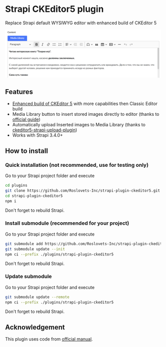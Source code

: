 # Strapi CKEditor5 plugin

Replace Strapi default WYSIWYG editor with enhanced build of CKEditor 5

![strapi-plugin-ckeditor5](/sample/strapi-plugin-ckeditor5.png)


## Features

- [Enhanced build of CKEditor 5](https://github.com/Roslovets-Inc/ckeditor5-build-strapi-wysiwyg) with more capabilities then Classic Editor build
- Media Library button to insert stored images directly to editor (thanks to [official guide](https://strapi.io/documentation/developer-docs/latest/guides/registering-a-field-in-admin.html))
- Automatically upload Inserted images to Media Library (thanks to [ckeditor5-strapi-upload-plugin](https://github.com/gtomato/ckeditor5-strapi-upload-plugin))
- Works with Strapi 3.4.0+


## How to install

### Quick installation (not recommended, use for testing only)

Go to your Strapi project folder and execute

```bash
cd plugins
git clone https://github.com/Roslovets-Inc/strapi-plugin-ckeditor5.git
cd strapi-plugin-ckeditor5
npm i
```

Don't forget to rebuild Strapi.
 
 
### Install submodule (recommended for your project)

Go to your Strapi project folder and execute

```bash
git submodule add https://github.com/Roslovets-Inc/strapi-plugin-ckeditor5.git ./plugins/strapi-plugin-ckeditor5
git submodule update --init
npm ci --prefix ./plugins/strapi-plugin-ckeditor5
```

Don't forget to rebuild Strapi.


### Update submodule

Go to your Strapi project folder and execute

```bash
git submodule update --remote
npm ci --prefix ./plugins/strapi-plugin-ckeditor5
```

Don't forget to rebuild Strapi.
 

## Acknowledgement

This plugin uses code from [official manual](https://strapi.io/documentation/developer-docs/latest/guides/registering-a-field-in-admin.html).
